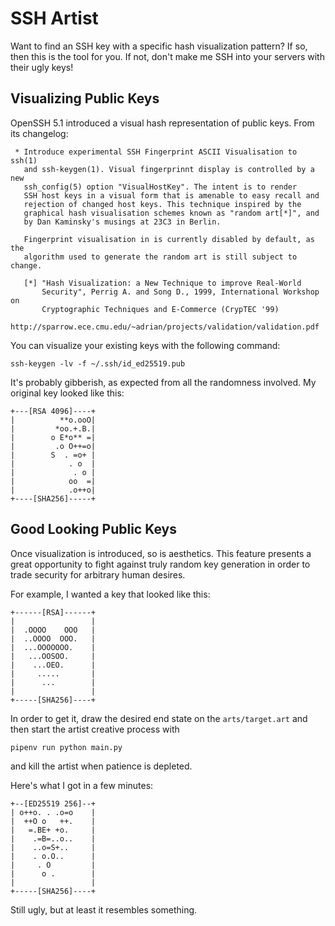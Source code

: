 # SSH Artist

Want to find an SSH key with a specific hash visualization pattern? If so, then
this is the tool for you. If not, don't make me SSH into your servers with their
ugly keys!

## Visualizing Public Keys

OpenSSH 5.1 introduced a visual hash representation of public keys. From its changelog:

```
 * Introduce experimental SSH Fingerprint ASCII Visualisation to ssh(1)
   and ssh-keygen(1). Visual fingerprinnt display is controlled by a new
   ssh_config(5) option "VisualHostKey". The intent is to render
   SSH host keys in a visual form that is amenable to easy recall and
   rejection of changed host keys. This technique inspired by the
   graphical hash visualisation schemes known as "random art[*]", and
   by Dan Kaminsky's musings at 23C3 in Berlin.

   Fingerprint visualisation in is currently disabled by default, as the
   algorithm used to generate the random art is still subject to change.

   [*] "Hash Visualization: a New Technique to improve Real-World
       Security", Perrig A. and Song D., 1999, International Workshop on
       Cryptographic Techniques and E-Commerce (CrypTEC '99)
   http://sparrow.ece.cmu.edu/~adrian/projects/validation/validation.pdf
```

You can visualize your existing keys with the following command:

```
ssh-keygen -lv -f ~/.ssh/id_ed25519.pub
```

It's probably gibberish, as expected from all the randomness involved. My
original key looked like this:

```
+---[RSA 4096]----+
|          **o.ooO|
|         *oo.+.B.|
|        o E*o** =|
|         .o O++=o|
|        S  . =o+ |
|            . o  |
|             . o |
|            oo  =|
|            .o++o|
+----[SHA256]-----+
```

## Good Looking Public Keys

Once visualization is introduced, so is aesthetics. This feature presents a
great opportunity to fight against truly random key generation in order to trade
security for arbitrary human desires.

For example, I wanted a key that looked like this:

```
+------[RSA]------+
|                 |
|  .OOOO    OOO   |
|  ..OOOO  OOO.   |
|  ...OOOOOOO.    |
|   ...OOSOO.     |
|    ...OEO.      |
|     .....       |
|      ...        |
|                 |
+-----[SHA256]----+
```

In order to get it, draw the desired end state on the `arts/target.art` and then
start the artist creative process with

```
pipenv run python main.py
```

and kill the artist when patience is depleted.

Here's what I got in a few minutes:

```
+--[ED25519 256]--+
| o++o. . .o=o    |
|  ++O o   ++.    |
|   =.BE+ +o.     |
|    .=B=..o..    |
|    ..o=S+..     |
|    . o.O..      |
|     . O         |
|      o .        |
|                 |
+-----[SHA256]----+
```

Still ugly, but at least it resembles something.
